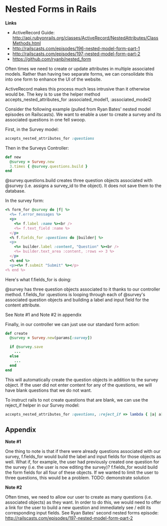 Nested Forms in Rails
==========================

**Links**

* ActiveRecord Guide: http://api.rubyonrails.org/classes/ActiveRecord/NestedAttributes/ClassMethods.html
* http://railscasts.com/episodes/196-nested-model-form-part-1
* http://railscasts.com/episodes/197-nested-model-form-part-2
* https://github.com/ryanb/nested_form

Often times we need to create or update attributes in multiple associated models. Rather than having two separate forms, we can consolidate this into one form to enhance the UI of the website.

ActiveRecord makes this process much less intrusive than it otherwise would be. The key is to use the helper method accepts_nested_attributes_for :associated_model1, :associated_model2

Consider the following example (pulled from Ryan Bates' nested model episodes on Railscasts). We want to enable a user to create a survey and its associated questions in one fell swoop.

First, in the Survey model:
```ruby
accepts_nested_attributes_for :questions
```

Then in the Surveys Controller:
```ruby
def new
  @survey = Survey.new
  3.times { @survey.questions.build }
end
```

@survey.questions.build creates three question objects associated with @survey (i.e. assigns a survey_id to the object). It does not save them to the database.

In the survey form:
```ruby
<% form_for @survey do |f| %>
  <%= f.error_messages %>
  <p>
    <%= f.label :name %><br />
    <%= f.text_field :name %>
  </p>
  <% f.fields_for :questions do |builder| %>
  <p>
    <%= builder.label :content, "Question" %><br />
    <%= builder.text_area :content, :rows => 3 %>
  </p>
  <% end %>
  <p><%= f.submit "Submit" %></p>
<% end %>
```


Here's what f.fields_for is doing:

@survey has three question objects associated to it thanks to our controller method. f.fields_for :questions  is looping through each of @survey's associated question objects and building a label and input field for the content attribute.

See Note #1 and Note #2 in appendix

Finally, in our controller we can just use our standard form action:

```ruby
def create
  @survey = Survey.new(params[:survey])

  if @survey.save
    ...
  else
    ...
  end
end
```

This will automatically create the question objects in addition to the survey object. If the user did not enter content for any of the questions, we will have blank questions that we do not want.

To instruct rails to not create questions that are blank, we can use the reject_if helper in our Survey model:

```ruby
accepts_nested_attributes_for :questions, :reject_if => lambda { |a| a[:content].blank? }
```


Appendix
-------------------------------

**Note #1**

One thing to note is that if there were already questions associated with our survey, f.fields_for would build the label and input fields for those objects as well. What if, for example, the user had previously created one question for the survey (i.e. the user is now editing the survey)? f.fields_for would build the form fields for all four of these objects. If we wanted to limit the user to three questions, this would be a problem. TODO: demonstrate solution

**Note #2**

Often times, we need to allow our user to create as many questions (i.e. associated objects) as they want. In order to do this, we would need to offer a link for the user to build a new question and immediately see / edit its corresponding input fields. See Ryan Bates' second nested forms episode: http://railscasts.com/episodes/197-nested-model-form-part-2
















